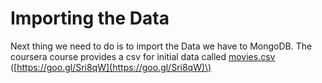 # Importing the Data

Next thing we need to do is to import the Data we have to MongoDB. The coursera course provides a csv for initial data called [movies.csv](https://s3.amazonaws.com/edu-static.mongodb.com/lessons/coursera/building-an-app/getting-data-into-mongodb/movies_initial.csv) \([https://goo.gl/Sri8qW](https://goo.gl/Sri8qW)\)



